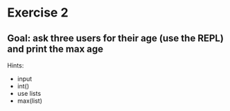 # Exercise 2

## Goal: ask three users for their age (use the REPL) and print the max age

Hints:

* input
* int()
* use lists
* max(list)

